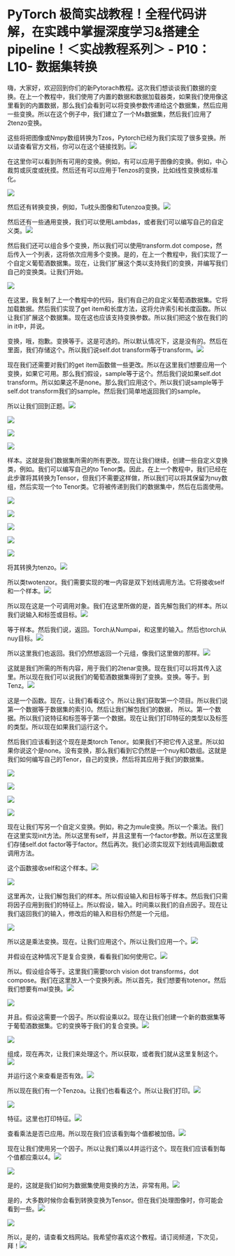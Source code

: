 # PyTorch 极简实战教程！全程代码讲解，在实践中掌握深度学习&搭建全pipeline！＜实战教程系列＞ - P10：L10- 数据集转换 

嗨，大家好，欢迎回到你们的新Pytorach教程。这次我们想谈谈我们数据的变换。在上一个教程中，我们使用了内置的数据和数据加载器类，如果我们使用像这里看到的内置数据，那么我们会看到可以将变换参数传递给这个数据集，然后应用一些变换。所以在这个例子中，我们建立了一个Ms数据集，然后我们应用了2tenzo变换。

这些将把图像或Nmpy数组转换为Tzos，Pytorch已经为我们实现了很多变换。所以请查看官方文档，你可以在这个链接找到。![](img/57a6f303b8d13bb7d856025a14ce5b5e_1.png)

在这里你可以看到所有可用的变换。例如，有可以应用于图像的变换。例如，中心裁剪或灰度或抚摸。然后还有可以应用于Tenzos的变换，比如线性变换或标准化。

![](img/57a6f303b8d13bb7d856025a14ce5b5e_3.png)

然后还有转换变换，例如，Tu枕头图像和Tutenzoa变换。![](img/57a6f303b8d13bb7d856025a14ce5b5e_5.png)

然后还有一些通用变换，我们可以使用Lambdas，或者我们可以编写自己的自定义类。![](img/57a6f303b8d13bb7d856025a14ce5b5e_7.png)

然后我们还可以组合多个变换，所以我们可以使用transform.dot compose，然后传入一个列表，这将依次应用多个变换。是的，在上一个教程中，我们实现了一个自定义葡萄酒数据集。现在，让我们扩展这个类以支持我们的变换，并编写我们自己的变换类。让我们开始。

![](img/57a6f303b8d13bb7d856025a14ce5b5e_9.png)

在这里，我复制了上一个教程中的代码，我们有自己的自定义葡萄酒数据集。它将加载数据。然后我们实现了get item和长度方法，这将允许索引和长度函数。所以让我们扩展这个数据集。现在这也应该支持变换参数。所以我们把这个放在我们的in it中，并说。

变换，哦，抱歉。变换等于。这是可选的。所以默认情况下，这是没有的。然后在里面，我们存储这个。所以我们说self.dot transform等于transform。![](img/57a6f303b8d13bb7d856025a14ce5b5e_11.png)

现在我们还需要对我们的get item函数做一些更改。所以在这里我们想要应用一个变换，如果它可用。那么我们假设，sample等于这个。然后我们说如果self.dot transform。所以如果这不是none。那么我们应用这个。所以我们说sample等于self.dot transform我们的sample。然后我们简单地返回我们的sample。

所以让我们回到正题。![](img/57a6f303b8d13bb7d856025a14ce5b5e_13.png)

![](img/57a6f303b8d13bb7d856025a14ce5b5e_14.png)

![](img/57a6f303b8d13bb7d856025a14ce5b5e_15.png)

![](img/57a6f303b8d13bb7d856025a14ce5b5e_16.png)

样本。这就是我们数据集所需的所有更改。现在让我们继续，创建一些自定义变换类，例如。我们可以编写自己的to Tenor类。因此，在上一个教程中，我们已经在此步骤将其转换为Tensor，但我们不需要这样做，所以我们可以将其保留为nuy数组，然后实现一个to Tenor类。它将被传递到我们的数据集中，然后在后面使用。

![](img/57a6f303b8d13bb7d856025a14ce5b5e_18.png)

![](img/57a6f303b8d13bb7d856025a14ce5b5e_19.png)

![](img/57a6f303b8d13bb7d856025a14ce5b5e_20.png)

![](img/57a6f303b8d13bb7d856025a14ce5b5e_21.png)

![](img/57a6f303b8d13bb7d856025a14ce5b5e_22.png)

将其转换为tenzo。![](img/57a6f303b8d13bb7d856025a14ce5b5e_24.png)

所以类twotenzor。我们需要实现的唯一内容是双下划线调用方法。它将接收self和一个样本。![](img/57a6f303b8d13bb7d856025a14ce5b5e_26.png)

所以现在这是一个可调用对象。我们在这里所做的是，首先解包我们的样本。所以我们说输入和标签或目标。![](img/57a6f303b8d13bb7d856025a14ce5b5e_28.png)

等于样本。然后我们说，返回。Torch从Numpai，和这里的输入。然后也torch从nuy目标。![](img/57a6f303b8d13bb7d856025a14ce5b5e_30.png)

所以这里我们也返回。我们仍然想返回一个元组，像我们这里做的那样。![](img/57a6f303b8d13bb7d856025a14ce5b5e_32.png)

这就是我们所需的所有内容，用于我们的2tenar变换。现在我们可以将其传入这里。所以现在我们可以说我们的葡萄酒数据集得到了变换。变换。等于。到Tenz。![](img/57a6f303b8d13bb7d856025a14ce5b5e_34.png)

这是一个函数。现在，让我们看看这个。所以让我们获取第一个项目。所以我们说第一个数据等于数据集的索引0。然后让我们解包我们的数据， 所以。第一个数据。所以我们说特征和标签等于第一个数据。现在让我们打印特征的类型以及标签的类型。所以现在如果我们运行这个。

然后我们应该看到这个现在是类torch Tenor。如果我们不把它传入这里。所以如果你说这个是none。没有变换，那么我们看到它仍然是一个nuy和D数组。这就是我们如何编写自己的Tenor，自己的变换，然后将其应用于我们的数据集。

![](img/57a6f303b8d13bb7d856025a14ce5b5e_36.png)

![](img/57a6f303b8d13bb7d856025a14ce5b5e_37.png)

![](img/57a6f303b8d13bb7d856025a14ce5b5e_38.png)

![](img/57a6f303b8d13bb7d856025a14ce5b5e_39.png)

现在让我们写另一个自定义变换。例如，称之为mule变换。所以一个乘法。我们在这里实现init方法。所以这里有self，并且这里有一个factor参数。所以在这里我们存储self.dot factor等于factor。然后再次。我们必须实现双下划线调用函数或调用方法。

这个函数接收self和这个样本。![](img/57a6f303b8d13bb7d856025a14ce5b5e_41.png)

![](img/57a6f303b8d13bb7d856025a14ce5b5e_42.png)

这里再次，让我们解包我们的样本。所以假设输入和目标等于样本。然后我们只需将因子应用到我们的特征上。所以假设，输入。时间乘以我们的自点因子。现在让我们返回我们的输入，修改后的输入和目标仍然是一个元组。

![](img/57a6f303b8d13bb7d856025a14ce5b5e_44.png)

所以这是乘法变换。现在。让我们应用这个。所以让我们应用一个。![](img/57a6f303b8d13bb7d856025a14ce5b5e_46.png)

并假设在这种情况下是复合变换，看看我们如何使用它。![](img/57a6f303b8d13bb7d856025a14ce5b5e_48.png)

所以。假设组合等于。这里我们需要torch vision dot transforms，dot compose。我们在这里放入一个变换列表。所以首先，我们想要有totenor。然后我们想要有mal变换。![](img/57a6f303b8d13bb7d856025a14ce5b5e_50.png)

![](img/57a6f303b8d13bb7d856025a14ce5b5e_51.png)

并且。假设这需要一个因子。所以假设乘以2。现在让我们创建一个新的数据集等于葡萄酒数据集。它的变换等于我们的复合变换。![](img/57a6f303b8d13bb7d856025a14ce5b5e_53.png)

![](img/57a6f303b8d13bb7d856025a14ce5b5e_54.png)

组成，现在再次，让我们来处理这个。所以获取，或者我们就从这里复制这个。![](img/57a6f303b8d13bb7d856025a14ce5b5e_56.png)

并运行这个来查看是否有效。![](img/57a6f303b8d13bb7d856025a14ce5b5e_58.png)

所以现在我们有一个Tenzoa。让我们也看看这个。所以让我们打印。![](img/57a6f303b8d13bb7d856025a14ce5b5e_60.png)

![](img/57a6f303b8d13bb7d856025a14ce5b5e_61.png)

特征。这里也打印特征。![](img/57a6f303b8d13bb7d856025a14ce5b5e_63.png)

查看乘法是否已应用。所以现在我们应该看到每个值都被加倍。![](img/57a6f303b8d13bb7d856025a14ce5b5e_65.png)

现在让我们使用另一个因子。所以让我们乘以4并运行这个。现在我们应该看到每个值都应乘以4。![](img/57a6f303b8d13bb7d856025a14ce5b5e_67.png)

![](img/57a6f303b8d13bb7d856025a14ce5b5e_68.png)

是的，这就是我们如何为数据集使用变换的方法，非常有用。![](img/57a6f303b8d13bb7d856025a14ce5b5e_70.png)

是的，大多数时候你会看到转换变换为Tensor。但在我们处理图像时，你可能会看到一些。![](img/57a6f303b8d13bb7d856025a14ce5b5e_72.png)

![](img/57a6f303b8d13bb7d856025a14ce5b5e_73.png)

所以，是的，请查看文档网站。我希望你喜欢这个教程。请订阅频道，下次见，拜！![](img/57a6f303b8d13bb7d856025a14ce5b5e_75.png)
